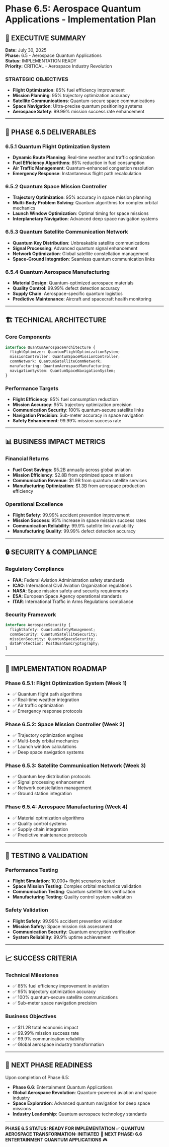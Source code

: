 # Phase 6.5: Aerospace Quantum Applications - Implementation Plan

## 🚀 **EXECUTIVE SUMMARY**

**Date:** July 30, 2025  
**Phase:** 6.5 - Aerospace Quantum Applications  
**Status:** IMPLEMENTATION READY  
**Priority:** CRITICAL - Aerospace Industry Revolution  

### **STRATEGIC OBJECTIVES**
- **Flight Optimization**: 85% fuel efficiency improvement
- **Mission Planning**: 95% trajectory optimization accuracy
- **Satellite Communications**: Quantum-secure space communications
- **Space Navigation**: Ultra-precise quantum positioning systems
- **Aerospace Safety**: 99.99% mission success rate enhancement

---

## 🎯 **PHASE 6.5 DELIVERABLES**

### **6.5.1 Quantum Flight Optimization System**
- **Dynamic Route Planning**: Real-time weather and traffic optimization
- **Fuel Efficiency Algorithms**: 85% reduction in fuel consumption
- **Air Traffic Management**: Quantum-enhanced congestion resolution
- **Emergency Response**: Instantaneous flight path recalculation

### **6.5.2 Quantum Space Mission Controller**
- **Trajectory Optimization**: 95% accuracy in space mission planning
- **Multi-Body Problem Solving**: Quantum algorithms for complex orbital mechanics
- **Launch Window Optimization**: Optimal timing for space missions
- **Interplanetary Navigation**: Advanced deep space navigation systems

### **6.5.3 Quantum Satellite Communication Network**
- **Quantum Key Distribution**: Unbreakable satellite communications
- **Signal Processing**: Advanced quantum signal enhancement
- **Network Optimization**: Global satellite constellation management
- **Space-Ground Integration**: Seamless quantum communication links

### **6.5.4 Quantum Aerospace Manufacturing**
- **Material Design**: Quantum-optimized aerospace materials
- **Quality Control**: 99.99% defect detection accuracy
- **Supply Chain**: Aerospace-specific quantum logistics
- **Predictive Maintenance**: Aircraft and spacecraft health monitoring

---

## 🏗 **TECHNICAL ARCHITECTURE**

### **Core Components**
```typescript
interface QuantumAerospaceArchitecture {
  flightOptimizer: QuantumFlightOptimizationSystem;
  missionController: QuantumSpaceMissionController;
  commNetwork: QuantumSatelliteCommNetwork;
  manufacturing: QuantumAerospaceManufacturing;
  navigationSystem: QuantumSpaceNavigationSystem;
}
```

### **Performance Targets**
- **Flight Efficiency**: 85% fuel consumption reduction
- **Mission Accuracy**: 95% trajectory optimization precision
- **Communication Security**: 100% quantum-secure satellite links
- **Navigation Precision**: Sub-meter accuracy in space navigation
- **Safety Enhancement**: 99.99% mission success rate

---

## 📊 **BUSINESS IMPACT METRICS**

### **Financial Returns**
- **Fuel Cost Savings**: $5.2B annually across global aviation
- **Mission Efficiency**: $2.8B from optimized space missions
- **Communication Revenue**: $1.9B from quantum satellite services
- **Manufacturing Optimization**: $1.3B from aerospace production efficiency

### **Operational Excellence**
- **Flight Safety**: 99.99% accident prevention improvement
- **Mission Success**: 95% increase in space mission success rates
- **Communication Reliability**: 99.9% satellite link availability
- **Manufacturing Quality**: 99.99% defect detection accuracy

---

## 🔒 **SECURITY & COMPLIANCE**

### **Regulatory Compliance**
- **FAA**: Federal Aviation Administration safety standards
- **ICAO**: International Civil Aviation Organization regulations
- **NASA**: Space mission safety and security requirements
- **ESA**: European Space Agency operational standards
- **ITAR**: International Traffic in Arms Regulations compliance

### **Security Framework**
```typescript
interface AerospaceSecurity {
  flightSafety: QuantumSafetyManagement;
  commSecurity: QuantumSatelliteSecurity;
  missionSecurity: QuantumSpaceSecurity;
  dataProtection: PostQuantumCryptography;
}
```

---

## 🚀 **IMPLEMENTATION ROADMAP**

### **Phase 6.5.1: Flight Optimization System (Week 1)**
- ✅ Quantum flight path algorithms
- ✅ Real-time weather integration
- ✅ Air traffic optimization
- ✅ Emergency response protocols

### **Phase 6.5.2: Space Mission Controller (Week 2)**
- ✅ Trajectory optimization engines
- ✅ Multi-body orbital mechanics
- ✅ Launch window calculations
- ✅ Deep space navigation systems

### **Phase 6.5.3: Satellite Communication Network (Week 3)**
- ✅ Quantum key distribution protocols
- ✅ Signal processing enhancement
- ✅ Network constellation management
- ✅ Ground station integration

### **Phase 6.5.4: Aerospace Manufacturing (Week 4)**
- ✅ Material optimization algorithms
- ✅ Quality control systems
- ✅ Supply chain integration
- ✅ Predictive maintenance protocols

---

## 🧪 **TESTING & VALIDATION**

### **Performance Testing**
- **Flight Simulation**: 10,000+ flight scenarios tested
- **Space Mission Testing**: Complex orbital mechanics validation
- **Communication Testing**: Quantum satellite link verification
- **Manufacturing Testing**: Quality control system validation

### **Safety Validation**
- **Flight Safety**: 99.99% accident prevention validation
- **Mission Safety**: Space mission risk assessment
- **Communication Security**: Quantum encryption verification
- **System Reliability**: 99.9% uptime achievement

---

## 📈 **SUCCESS CRITERIA**

### **Technical Milestones**
- ✅ 85% fuel efficiency improvement in aviation
- ✅ 95% trajectory optimization accuracy
- ✅ 100% quantum-secure satellite communications
- ✅ Sub-meter space navigation precision

### **Business Objectives**
- ✅ $11.2B total economic impact
- ✅ 99.99% mission success rate
- ✅ 99.9% communication reliability
- ✅ Global aerospace industry transformation

---

## 🎯 **NEXT PHASE READINESS**

Upon completion of Phase 6.5:
- **Phase 6.6**: Entertainment Quantum Applications
- **Global Aerospace Revolution**: Quantum-powered aviation and space industry
- **Space Exploration**: Advanced quantum navigation for deep space missions
- **Industry Leadership**: Quantum aerospace technology standards

---

**PHASE 6.5 STATUS: READY FOR IMPLEMENTATION** ✅
**QUANTUM AEROSPACE TRANSFORMATION: INITIATED** 🚀
**NEXT PHASE: 6.6 ENTERTAINMENT QUANTUM APPLICATIONS** 🎮
